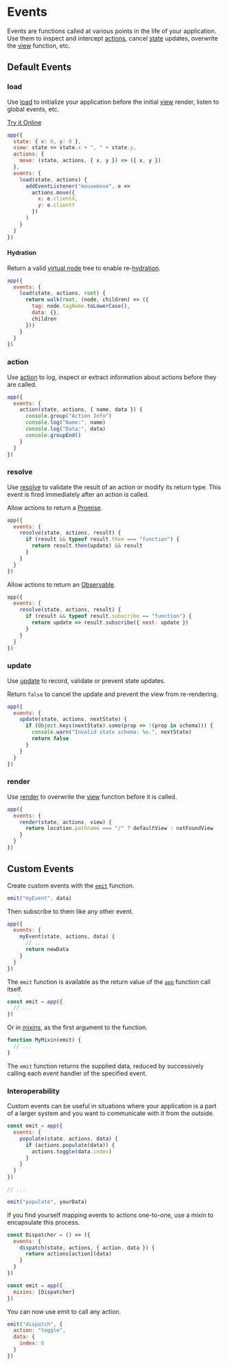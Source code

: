 # Events

Events are functions called at various points in the life of your application. Use them to inspect and intercept [actions](/docs/actions.md), cancel [state](/docs/state.md) updates, overwrite the [view](/docs/view.md) function, etc.

## Default Events

### load

Use [load](/docs/api.md#load) to initialize your application before the initial [view](/docs/view.md) render, listen to global events, etc.

[Try it Online](https://codepen.io/hyperapp/pen/Bpyraw?editors=0010)

```jsx
app({
  state: { x: 0, y: 0 },
  view: state => state.x + ", " + state.y,
  actions: {
    move: (state, actions, { x, y }) => ({ x, y })
  },
  events: {
    load(state, actions) {
      addEventListener("mousemove", e =>
        actions.move({
          x: e.clientX,
          y: e.clientY
        })
      )
    }
  }
})
```

#### Hydration

Return a valid [virtual node](/docs/virtual-nodes.md) tree to enable re-[hydration](/docs/hydration.md).

```jsx
app({
  events: {
    load(state, actions, root) {
      return walk(root, (node, children) => ({
        tag: node.tagName.toLowerCase(),
        data: {},
        children
      }))
    }
  }
})
```

### action

Use [action](/docs/api.md#action) to log, inspect or extract information about actions before they are called.

```jsx
app({
  events: {
    action(state, actions, { name, data }) {
      console.group("Action Info")
      console.log("Name:", name)
      console.log("Data:", data)
      console.groupEnd()
    }
  }
})
```

### resolve

Use [resolve](/docs/api.md#resolve) to validate the result of an action or modify its return type. This event is fired immediately after an action is called.

Allow actions to return a [Promise](https://developer.mozilla.org/en-US/docs/Web/JavaScript/Reference/Global_Objects/Promise).

```jsx
app({
  events: {
    resolve(state, actions, result) {
      if (result && typeof result.then === "function") {
        return result.then(update) && result
      }
    }
  }
})
```

Allow actions to return an [Observable](https://github.com/tc39/proposal-observable).

```jsx
app({
  events: {
    resolve(state, actions, result) {
      if (result && typeof result.subscribe == "function") {
        return update => result.subscribe({ next: update })
      }
    }
  }
})
```

### update

Use [update](/docs/api.md#update_event) to record, validate or prevent state updates.

Return `false` to cancel the update and prevent the view from re-rendering.

```jsx
app({
  events: {
    update(state, actions, nextState) {
      if (Object.keys(nextState).some(prop => !(prop in schema))) {
        console.warn("Invalid state schema: %o.", nextState)
        return false
      }
    }
  }
})
```

### render

Use [render](/docs/api.md#render) to overwrite the [view](/docs/view.md) function before it is called.

```jsx
app({
  events: {
    render(state, actions, view) {
      return location.pathname === "/" ? defaultView : notFoundView
    }
  }
})
```

## Custom Events

Create custom events with the [`emit`](/docs/api.md#emit) function.

```jsx
emit("myEvent", data)
```

Then subscribe to them like any other event.

```jsx
app({
  events: {
    myEvent(state, actions, data) {
      // ...
      return newData
    }
  }
})
```

The `emit` function is available as the return value of the [`app`](/docs/api.md#app) function call itself.

```js
const emit = app({
  // ...
})
```

Or in [mixins](/docs/mixins.md), as the first argument to the function.

```js
function MyMixin(emit) {
  // ...
}
```

The `emit` function returns the supplied data, reduced by successively calling each event handler of the specified event.

### Interoperability

Custom events can be useful in situations where your application is a part of a larger system and you want to communicate with it from the outside.

```js
const emit = app({
  events: {
    populate(state, actions, data) {
      if (actions.populate(data)) {
        actions.toggle(data.index)
      }
    }
  }
})

// ...

emit("populate", yourData)
```

If you find yourself mapping events to actions one-to-one, use a mixin to encapsulate this process.

```jsx
const Dispatcher = () => ({
  events: {
    dispatch(state, actions, { action, data }) {
      return actions[action](data)
    }
  }
})

const emit = app({
  mixins: [Dispatcher]
})
```

You can now use emit to call any action.

```jsx
emit("dispatch", {
  action: "toggle",
  data: {
    index: 0
  }
})
```




